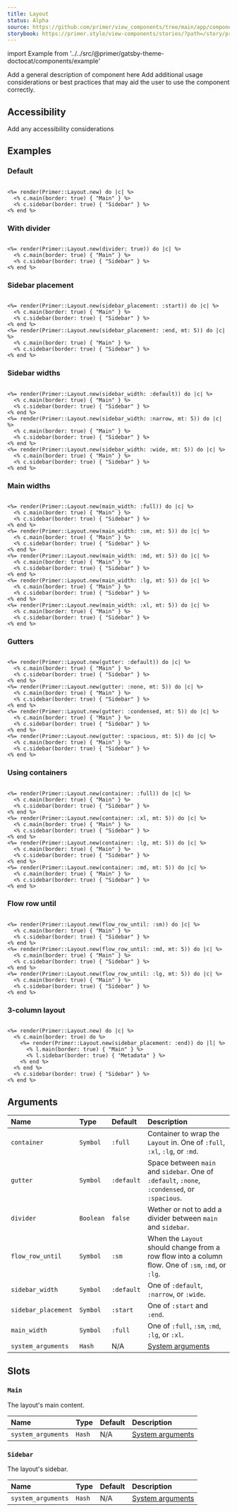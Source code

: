 ```yaml
---
title: Layout
status: Alpha
source: https://github.com/primer/view_components/tree/main/app/components/primer/layout.rb
storybook: https://primer.style/view-components/stories/?path=/story/primer-layout-component
---
```


import Example from '../../src/@primer/gatsby-theme-doctocat/components/example'

<!-- Warning: AUTO-GENERATED file, do not edit. Add code comments to your Ruby instead <3 -->

Add a general description of component here
Add additional usage considerations or best practices that may aid the user to use the component correctly.

## Accessibility

Add any accessibility considerations

## Examples

### Default

<Example src="  <div data-view-component='true' class='Layout Layout--sidebarPosition-start'>    <div data-view-component='true' class='Layout-main border'>Main</div>        <div data-view-component='true' class='Layout-sidebar border'>Sidebar</div></div>" />

```erb

<%= render(Primer::Layout.new) do |c| %>
  <% c.main(border: true) { "Main" } %>
  <% c.sidebar(border: true) { "Sidebar" } %>
<% end %>
```

### With divider

<Example src="  <div data-view-component='true' class='Layout Layout--sidebarPosition-start Layout--divided'>    <div data-view-component='true' class='Layout-main border'>Main</div>    <div class='Layout-divider'></div>    <div data-view-component='true' class='Layout-sidebar border'>Sidebar</div></div>" />

```erb

<%= render(Primer::Layout.new(divider: true)) do |c| %>
  <% c.main(border: true) { "Main" } %>
  <% c.sidebar(border: true) { "Sidebar" } %>
<% end %>
```

### Sidebar placement

<Example src="  <div data-view-component='true' class='Layout Layout--sidebarPosition-start'>    <div data-view-component='true' class='Layout-main border'>Main</div>        <div data-view-component='true' class='Layout-sidebar border'>Sidebar</div></div>  <div data-view-component='true' class='Layout Layout--sidebarPosition-end mt-5'>    <div data-view-component='true' class='Layout-main border'>Main</div>        <div data-view-component='true' class='Layout-sidebar border'>Sidebar</div></div>" />

```erb

<%= render(Primer::Layout.new(sidebar_placement: :start)) do |c| %>
  <% c.main(border: true) { "Main" } %>
  <% c.sidebar(border: true) { "Sidebar" } %>
<% end %>
<%= render(Primer::Layout.new(sidebar_placement: :end, mt: 5)) do |c| %>
  <% c.main(border: true) { "Main" } %>
  <% c.sidebar(border: true) { "Sidebar" } %>
<% end %>
```

### Sidebar widths

<Example src="  <div data-view-component='true' class='Layout Layout--sidebarPosition-start'>    <div data-view-component='true' class='Layout-main border'>Main</div>        <div data-view-component='true' class='Layout-sidebar border'>Sidebar</div></div>  <div data-view-component='true' class='Layout Layout--sidebarPosition-start Layout--sidebar-narrow mt-5'>    <div data-view-component='true' class='Layout-main border'>Main</div>        <div data-view-component='true' class='Layout-sidebar border'>Sidebar</div></div>  <div data-view-component='true' class='Layout Layout--sidebarPosition-start Layout--sidebar-wide mt-5'>    <div data-view-component='true' class='Layout-main border'>Main</div>        <div data-view-component='true' class='Layout-sidebar border'>Sidebar</div></div>" />

```erb

<%= render(Primer::Layout.new(sidebar_width: :default)) do |c| %>
  <% c.main(border: true) { "Main" } %>
  <% c.sidebar(border: true) { "Sidebar" } %>
<% end %>
<%= render(Primer::Layout.new(sidebar_width: :narrow, mt: 5)) do |c| %>
  <% c.main(border: true) { "Main" } %>
  <% c.sidebar(border: true) { "Sidebar" } %>
<% end %>
<%= render(Primer::Layout.new(sidebar_width: :wide, mt: 5)) do |c| %>
  <% c.main(border: true) { "Main" } %>
  <% c.sidebar(border: true) { "Sidebar" } %>
<% end %>
```

### Main widths

<Example src="  <div data-view-component='true' class='Layout Layout--sidebarPosition-start'>    <div data-view-component='true' class='Layout-main border'>Main</div>        <div data-view-component='true' class='Layout-sidebar border'>Sidebar</div></div>  <div data-view-component='true' class='Layout Layout--sidebarPosition-start mt-5'>    <div data-view-component='true' class='Layout-main border'><div data-view-component='true' class='Layout-main-centered-sm'><div data-view-component='true' class='container-sm'>Main</div></div></div>        <div data-view-component='true' class='Layout-sidebar border'>Sidebar</div></div>  <div data-view-component='true' class='Layout Layout--sidebarPosition-start mt-5'>    <div data-view-component='true' class='Layout-main border'><div data-view-component='true' class='Layout-main-centered-md'><div data-view-component='true' class='container-md'>Main</div></div></div>        <div data-view-component='true' class='Layout-sidebar border'>Sidebar</div></div>  <div data-view-component='true' class='Layout Layout--sidebarPosition-start mt-5'>    <div data-view-component='true' class='Layout-main border'><div data-view-component='true' class='Layout-main-centered-lg'><div data-view-component='true' class='container-lg'>Main</div></div></div>        <div data-view-component='true' class='Layout-sidebar border'>Sidebar</div></div>  <div data-view-component='true' class='Layout Layout--sidebarPosition-start mt-5'>    <div data-view-component='true' class='Layout-main border'><div data-view-component='true' class='Layout-main-centered-xl'><div data-view-component='true' class='container-xl'>Main</div></div></div>        <div data-view-component='true' class='Layout-sidebar border'>Sidebar</div></div>" />

```erb

<%= render(Primer::Layout.new(main_width: :full)) do |c| %>
  <% c.main(border: true) { "Main" } %>
  <% c.sidebar(border: true) { "Sidebar" } %>
<% end %>
<%= render(Primer::Layout.new(main_width: :sm, mt: 5)) do |c| %>
  <% c.main(border: true) { "Main" } %>
  <% c.sidebar(border: true) { "Sidebar" } %>
<% end %>
<%= render(Primer::Layout.new(main_width: :md, mt: 5)) do |c| %>
  <% c.main(border: true) { "Main" } %>
  <% c.sidebar(border: true) { "Sidebar" } %>
<% end %>
<%= render(Primer::Layout.new(main_width: :lg, mt: 5)) do |c| %>
  <% c.main(border: true) { "Main" } %>
  <% c.sidebar(border: true) { "Sidebar" } %>
<% end %>
<%= render(Primer::Layout.new(main_width: :xl, mt: 5)) do |c| %>
  <% c.main(border: true) { "Main" } %>
  <% c.sidebar(border: true) { "Sidebar" } %>
<% end %>
```

### Gutters

<Example src="  <div data-view-component='true' class='Layout Layout--sidebarPosition-start'>    <div data-view-component='true' class='Layout-main border'>Main</div>        <div data-view-component='true' class='Layout-sidebar border'>Sidebar</div></div>  <div data-view-component='true' class='Layout Layout--sidebarPosition-start Layout--gutter-none mt-5'>    <div data-view-component='true' class='Layout-main border'>Main</div>        <div data-view-component='true' class='Layout-sidebar border'>Sidebar</div></div>  <div data-view-component='true' class='Layout Layout--sidebarPosition-start Layout--gutter-condensed mt-5'>    <div data-view-component='true' class='Layout-main border'>Main</div>        <div data-view-component='true' class='Layout-sidebar border'>Sidebar</div></div>  <div data-view-component='true' class='Layout Layout--sidebarPosition-start Layout--gutter-spacious mt-5'>    <div data-view-component='true' class='Layout-main border'>Main</div>        <div data-view-component='true' class='Layout-sidebar border'>Sidebar</div></div>" />

```erb

<%= render(Primer::Layout.new(gutter: :default)) do |c| %>
  <% c.main(border: true) { "Main" } %>
  <% c.sidebar(border: true) { "Sidebar" } %>
<% end %>
<%= render(Primer::Layout.new(gutter: :none, mt: 5)) do |c| %>
  <% c.main(border: true) { "Main" } %>
  <% c.sidebar(border: true) { "Sidebar" } %>
<% end %>
<%= render(Primer::Layout.new(gutter: :condensed, mt: 5)) do |c| %>
  <% c.main(border: true) { "Main" } %>
  <% c.sidebar(border: true) { "Sidebar" } %>
<% end %>
<%= render(Primer::Layout.new(gutter: :spacious, mt: 5)) do |c| %>
  <% c.main(border: true) { "Main" } %>
  <% c.sidebar(border: true) { "Sidebar" } %>
<% end %>
```

### Using containers

<Example src="  <div data-view-component='true' class='Layout Layout--sidebarPosition-start'>    <div data-view-component='true' class='Layout-main border'>Main</div>        <div data-view-component='true' class='Layout-sidebar border'>Sidebar</div></div><div data-view-component='true' class='container-xl'>  <div data-view-component='true' class='Layout Layout--sidebarPosition-start mt-5'>    <div data-view-component='true' class='Layout-main border'>Main</div>        <div data-view-component='true' class='Layout-sidebar border'>Sidebar</div></div></div><div data-view-component='true' class='container-lg'>  <div data-view-component='true' class='Layout Layout--sidebarPosition-start mt-5'>    <div data-view-component='true' class='Layout-main border'>Main</div>        <div data-view-component='true' class='Layout-sidebar border'>Sidebar</div></div></div><div data-view-component='true' class='container-md'>  <div data-view-component='true' class='Layout Layout--sidebarPosition-start mt-5'>    <div data-view-component='true' class='Layout-main border'>Main</div>        <div data-view-component='true' class='Layout-sidebar border'>Sidebar</div></div></div>" />

```erb

<%= render(Primer::Layout.new(container: :full)) do |c| %>
  <% c.main(border: true) { "Main" } %>
  <% c.sidebar(border: true) { "Sidebar" } %>
<% end %>
<%= render(Primer::Layout.new(container: :xl, mt: 5)) do |c| %>
  <% c.main(border: true) { "Main" } %>
  <% c.sidebar(border: true) { "Sidebar" } %>
<% end %>
<%= render(Primer::Layout.new(container: :lg, mt: 5)) do |c| %>
  <% c.main(border: true) { "Main" } %>
  <% c.sidebar(border: true) { "Sidebar" } %>
<% end %>
<%= render(Primer::Layout.new(container: :md, mt: 5)) do |c| %>
  <% c.main(border: true) { "Main" } %>
  <% c.sidebar(border: true) { "Sidebar" } %>
<% end %>
```

### Flow row until

<Example src="  <div data-view-component='true' class='Layout Layout--sidebarPosition-start'>    <div data-view-component='true' class='Layout-main border'>Main</div>        <div data-view-component='true' class='Layout-sidebar border'>Sidebar</div></div>  <div data-view-component='true' class='Layout Layout--sidebarPosition-start Layout--flowRow-until-md mt-5'>    <div data-view-component='true' class='Layout-main border'>Main</div>        <div data-view-component='true' class='Layout-sidebar border'>Sidebar</div></div>  <div data-view-component='true' class='Layout Layout--sidebarPosition-start Layout--flowRow-until-lg mt-5'>    <div data-view-component='true' class='Layout-main border'>Main</div>        <div data-view-component='true' class='Layout-sidebar border'>Sidebar</div></div>" />

```erb

<%= render(Primer::Layout.new(flow_row_until: :sm)) do |c| %>
  <% c.main(border: true) { "Main" } %>
  <% c.sidebar(border: true) { "Sidebar" } %>
<% end %>
<%= render(Primer::Layout.new(flow_row_until: :md, mt: 5)) do |c| %>
  <% c.main(border: true) { "Main" } %>
  <% c.sidebar(border: true) { "Sidebar" } %>
<% end %>
<%= render(Primer::Layout.new(flow_row_until: :lg, mt: 5)) do |c| %>
  <% c.main(border: true) { "Main" } %>
  <% c.sidebar(border: true) { "Sidebar" } %>
<% end %>
```

### 3-column layout

<Example src="  <div data-view-component='true' class='Layout Layout--sidebarPosition-start'>    <div data-view-component='true' class='Layout-main border'>      <div data-view-component='true' class='Layout Layout--sidebarPosition-end'>    <div data-view-component='true' class='Layout-main border'>Main</div>        <div data-view-component='true' class='Layout-sidebar border'>Metadata</div></div></div>        <div data-view-component='true' class='Layout-sidebar border'>Sidebar</div></div>" />

```erb

<%= render(Primer::Layout.new) do |c| %>
  <% c.main(border: true) do %>
    <%= render(Primer::Layout.new(sidebar_placement: :end)) do |l| %>
      <% l.main(border: true) { "Main" } %>
      <% l.sidebar(border: true) { "Metadata" } %>
    <% end %>
  <% end %>
  <% c.sidebar(border: true) { "Sidebar" } %>
<% end %>
```

## Arguments

| Name | Type | Default | Description |
| :- | :- | :- | :- |
| `container` | `Symbol` | `:full` | Container to wrap the `Layout` in. One of `:full`, `:xl`, `:lg`, or `:md`. |
| `gutter` | `Symbol` | `:default` | Space between `main` and `sidebar`. One of `:default`, `:none`, `:condensed`, or `:spacious`. |
| `divider` | `Boolean` | `false` | Wether or not to add a divider between `main` and `sidebar`. |
| `flow_row_until` | `Symbol` | `:sm` | When the `Layout` should change from a row flow into a column flow. One of `:sm`, `:md`, or `:lg`. |
| `sidebar_width` | `Symbol` | `:default` | One of `:default`, `:narrow`, or `:wide`. |
| `sidebar_placement` | `Symbol` | `:start` | One of `:start` and `:end`. |
| `main_width` | `Symbol` | `:full` | One of `:full`, `:sm`, `:md`, `:lg`, or `:xl`. |
| `system_arguments` | `Hash` | N/A | [System arguments](/system-arguments) |

## Slots

### `Main`

The layout's main content.

| Name | Type | Default | Description |
| :- | :- | :- | :- |
| `system_arguments` | `Hash` | N/A | [System arguments](/system-arguments) |

### `Sidebar`

The layout's sidebar.

| Name | Type | Default | Description |
| :- | :- | :- | :- |
| `system_arguments` | `Hash` | N/A | [System arguments](/system-arguments) |
